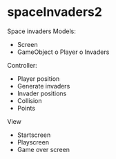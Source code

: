 # spaceInvaders2

Space invaders
Models:
-	Screen
-	GameObject
o	Player
o	Invaders

Controller:
-	Player position
-	Generate invaders
-	Invader positions
-	Collision
-	Points

View
-	Startscreen
-	Playscreen
-	Game over screen
